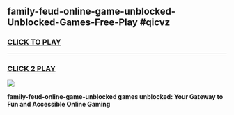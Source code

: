 
## family-feud-online-game-unblocked-Unblocked-Games-Free-Play #qicvz
<h3>
<a href="https://us.freeplayer.one?title=family-feud-online-game-unblocked&ref=9M">CLICK TO PLAY</a></h3>
<hr>

<h3>
<a href="https://us.freeplayer.one?title=family-feud-online-game-unblocked&ref=9M">CLICK 2 PLAY</a>
  
</h3>

<a href="https://us.freeplayer.one?title=family-feud-online-game-unblocked&ref=9M"><img src="https://clearcache.store/games.png"></a>


**family-feud-online-game-unblocked games unblocked: Your Gateway to Fun and Accessible Online Gaming**

